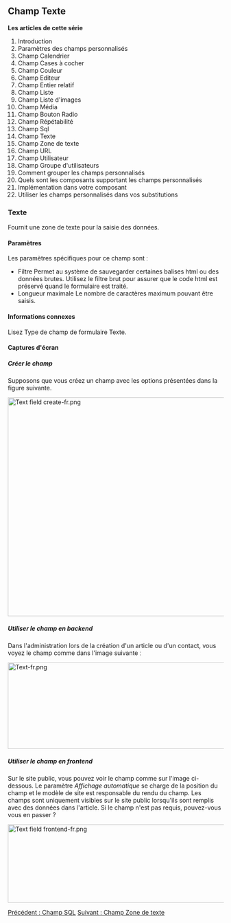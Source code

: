 <!-- Filename: J3.x:Adding_custom_fields/Text_Field / Display title: Ajout de champs personnalisés/Champ Texte -->

## Champ Texte

**Les articles de cette série**

1.  Introduction
2.   Paramètres des champs
    personnalisés
3.   Champ
    Calendrier
4.   Champ Cases à
    cocher
5.   Champ
    Couleur
6.   Champ
    Editeur
7.   Champ Entier
    relatif
8.   Champ
    Liste
9.   Champ Liste
    d'images
10.  Champ
    Média
11.  Champ Bouton
    Radio
12.  Champ
    Répétabilité
13.  Champ
    Sql
14.  Champ
    Texte
15.  Champ Zone de
    texte
16.  Champ
    URL
17.  Champ
    Utilisateur
18.  Champ Groupe
    d'utilisateurs
19.  Comment grouper les champs
    personnalisés
20.  Quels sont les composants supportant les champs
    personnalisés
21.  Implémentation dans votre
    composant
22.  Utiliser les champs personnalisés dans vos
    substitutions

### Texte

Fournit une zone de texte pour la saisie des données.

#### Paramètres

Les paramètres spécifiques pour ce champ sont ː

- Filtre
  Permet au système de sauvegarder certaines balises html ou des données
  brutes. Utilisez le filtre brut pour assurer que le code html est
  préservé quand le formulaire est traité.
- Longueur maximale
  Le nombre de caractères maximum pouvant être saisis.

#### Informations connexes

Lisez  Type de champ de formulaire
Texte.

#### Captures d'écran

##### Créer le champ

Supposons que vous créez un champ avec les options présentées dans la
figure suivante.

<img
src="https://docs.joomla.org/images/thumb/2/27/Text_field_create-fr.png/800px-Text_field_create-fr.png"
decoding="async"
srcset="https://docs.joomla.org/images/2/27/Text_field_create-fr.png 1.5x"
data-file-width="1043" data-file-height="663" width="800" height="509"
alt="Text field create-fr.png" />

##### Utiliser le champ en backend

Dans l'administration lors de la création d'un article ou d'un contact,
vous voyez le champ comme dans l'image suivante ː

<img
src="https://docs.joomla.org/images/thumb/4/4b/Text-fr.png/800px-Text-fr.png"
decoding="async"
srcset="https://docs.joomla.org/images/4/4b/Text-fr.png 1.5x"
data-file-width="1053" data-file-height="264" width="800" height="201"
alt="Text-fr.png" />

##### Utiliser le champ en frontend

Sur le site public, vous pouvez voir le champ comme sur l'image
ci-dessous. Le paramètre *Affichage automatique* se charge de la
position du champ et le modèle de site est responsable du rendu du
champ.
Les champs sont uniquement visibles sur le site public lorsqu'ils sont
remplis avec des données dans l'article. Si le champ n'est pas requis,
pouvez-vous vous en passer ?

<img
src="https://docs.joomla.org/images/1/13/Text_field_frontend-fr.png"
decoding="async" data-file-width="800" data-file-height="182"
width="800" height="182" alt="Text field frontend-fr.png" />

<a href="https://docs.joomla.org/J3.x:Adding_custom_fields/Sql_Field"
id="content-button" class="button expand success">Précédent : Champ
SQL</a> <a
href="https://docs.joomla.org/J3.x:Adding_custom_fields/Textarea_Field"
id="content-button" class="button expand">Suivant : Champ Zone de
texte</a>
